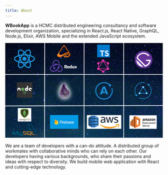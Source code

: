 ```yaml
---
title: About
---
```


**WBookApp** is a HCMC distributed engineering consultancy and software development organization, specializing in React.js, React Native, GraphQL, Node.js, Elixir, AWS Mobile and the extended JavaScript ecosystem.

![wba_pic1](./wba_2.jpg)

We are a team of developers with a can-do attitude. A distributed group of workmates with collaborative minds who can rely on each other. Our developers having various backgrounds, who share their passions and ideas with respect to diversity. We build mobile web application with React and cutting-edge technology.
